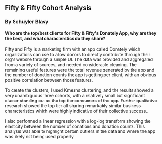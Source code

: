## Fifty & Fifty Cohort Analysis 
### By Schuyler Blasy
#### Who are the top/best clients for Fifty & Fifty's Donately App, why are they the best, and what characterstics do they share?
Fifty and Fifty is a marketing firm with an app called Donately which organizations can use to allow donors to directly contribute through their org's website through a simple UI. The data was provided and aggregated from a variety of sources, and needed considerable cleaning. The remaining useful features were the total revenue generated by the app and the number of donation counts the app is getting per client, with an obvious positive correlation between those features. </br></br>To create the clusters, I used Kmeans clustering, and the results showed a very unambiguous three cohorts, with a relatively small but significant cluster standing out as the top tier consumers of the app. Further qualitative research showed the top tier all sharing remarkably similar business characteristics which were highly indicative of their collective success..</br></br> I also performed a linear regression with a log-log transform showing the elasticity between the number of donations and donation counts. This analysis was able to highlight certain outliers in the data and where the app was likely not being used properly.  

